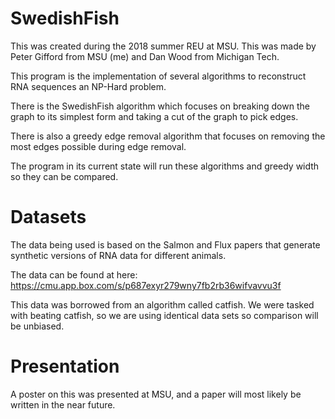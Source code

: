 # SwedishFish
This was created during the 2018 summer REU at MSU.
This was made by Peter Gifford from MSU (me) and Dan Wood from Michigan Tech.

This program is the implementation of several algorithms to reconstruct RNA sequences an NP-Hard problem.

There is the SwedishFish algorithm which focuses on breaking down the graph to its simplest form and taking a cut of the graph to pick edges.

There is also a greedy edge removal algorithm that focuses on removing the most edges possible during edge removal.

The program in its current state will run these algorithms and greedy width so they can be compared.

# Datasets
The data being used is based on the Salmon and Flux papers that generate synthetic versions of RNA data for different animals.

The data can be found at here: https://cmu.app.box.com/s/p687exyr279wny7fb2rb36wifvavvu3f

This data was borrowed from an algorithm called catfish. We were tasked with beating catfish, so we are using identical data sets so comparison will be unbiased.

# Presentation
A poster on this was presented at MSU, and a paper will most likely be written in the near future.
